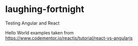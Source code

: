 # laughing-fortnight
Testing Angular and React

Hello World examples taken from
https://www.codementor.io/reactjs/tutorial/react-vs-angularjs

